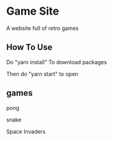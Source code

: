 # Game Site


A website full of retro games


## How To Use

Do "yarn install" To download packages


Then do "yarn start" to open


## games

pong


snake


Space Invaders
